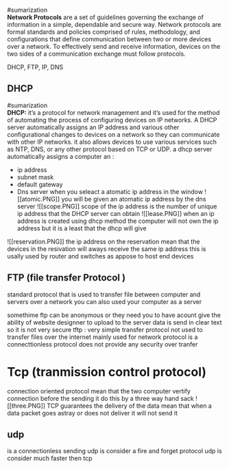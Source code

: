 #sumarization  
**Network Protocols** are a set of guidelines governing the exchange of information in a simple, dependable and secure way. Network protocols are formal standards and policies comprised of rules, methodology, and configurations that define communication between two or more devices over a network. To effectively send and receive information, devices on the two sides of a communication exchange must follow protocols.

 DHCP, FTP, IP, DNS 
## DHCP 
#sumarization  
**DHCP:** it’s a protocol for network management and it’s used for the method of automating the process of configuring devices on IP networks. A DHCP server automatically assigns an IP address and various other configurational changes to devices on a network so they can communicate with other IP networks. it also allows devices to use various services such as NTP, DNS, or any other protocol based on TCP or UDP.
a dhcp server automatically assigns a computer an : 
- ip address 
- subnet mask 
- default gateway 
- Dns server 
when you seleact a atomatic ip address in the  window 
![[atomic.PNG]]
you will be given an atomatic ip address by the dns server 
![[scope.PNG]]
scope of the ip address is the number of unique ip address that the DHCP server can obtain 
![[lease.PNG]] 
when an ip address is created using dhcp method the computer will not own the ip address but it is a least that the dhcp will give 
 
![[reservation.PNG]]
the ip address on the reservation mean that the devices in the resivation will aways receive the same ip address this is usally used by router and switches as appose to host end devices 

## FTP (file transfer Protocol )
standard protocol that is used to transfer file 
between computer and servers over a network 
you can also used your computer as a server 

somethime ftp can be anonymous or they need you to have acount 
give the ability of website designner to upload to the server 
data is send in clear text so it is not very secure 
tftp : 
very simple transfer protocol 
not used to transfer files over the internet 
mainly used for network protocol is a connecttionless protocol 
does not provide any security over tranfer 
# Tcp (tranmission control protocol)
connection oriented protocol mean that the two computer vertify connection before the sending 
it do this by a three way hand sack 
![[three.PNG]]
TCP guarantees the delivery of the data 
mean that when a data packet goes astray or does not deliver it will not send it 
## udp 
is a connectionless sending 
udp is consider a fire and forget protocol 
udp is consider much faster then tcp 
